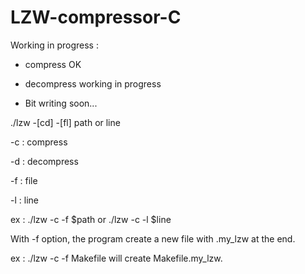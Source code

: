 # LZW-compressor-C


Working in progress : 

- compress OK

- decompress working in progress

- Bit writing soon...

./lzw -[cd] -[fl] path or line 

-c : compress

-d : decompress

-f : file

-l : line

ex : ./lzw -c -f $path or ./lzw -c -l $line

With -f option, the program create a new file with .my_lzw at the end.

ex : ./lzw -c -f Makefile will create Makefile.my_lzw.

